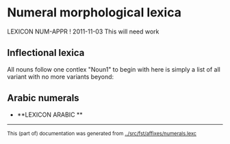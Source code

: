 

# Numeral morphological lexica 











LEXICON NUM-APPR ! 2011-11-03 This will need work



## Inflectional lexica 

All nouns follow one contlex "Noun1"
to begin with here is simply a list of all variant
with no more variants beyond:
















































## Arabic numerals



* **LEXICON ARABIC          ** 








* * *
<small>This (part of) documentation was generated from [../src/fst/affixes/numerals.lexc](http://github.com/giellalt/lang-koi/blob/main/../src/fst/affixes/numerals.lexc)</small>
